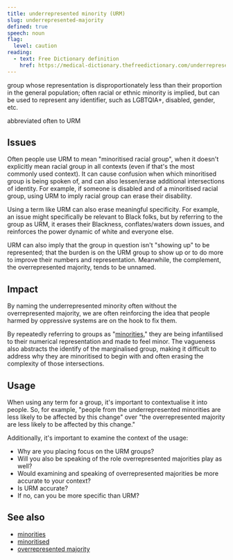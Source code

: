 ```yaml
---
title: underrepresented minority (URM)
slug: underrepresented-majority
defined: true
speech: noun
flag:
  level: caution
reading:
  - text: Free Dictionary definition
    href: https://medical-dictionary.thefreedictionary.com/underrepresented+minority
---
```


group whose representation is disproportionately less than their proportion in the general population; often racial or ethnic minority is implied, but can be used to represent any identifier, such as LGBTQIA+, disabled, gender, etc.

abbreviated often to URM

## Issues

Often people use URM to mean "minoritised racial group", when it doesn't explicitly mean racial group in all contexts (even if that's the most commonly used context). It can cause confusion when which minoritised group is being spoken of, and can also lessen/erase additional intersections of identity. For example, if someone is disabled and of a minoritised racial group, using URM to imply racial group can erase their disability.

Using a term like URM can also erase meaningful specificity. For example, an issue might specifically be relevant to Black folks, but by referring to the group as URM, it erases their Blackness, conflates/waters down issues, and reinforces the power dynamic of white and everyone else.

URM can also imply that the group in question isn't "showing up" to be represented; that the burden is on the URM group to show up or to do more to improve their numbers and representation. Meanwhile, the complement, the overrepresented majority, tends to be unnamed.

## Impact

By naming the underrepresented minority often without the overrepresented majority, we are often reinforcing the idea that people harmed by oppressive systems are on the hook to fix them.

By repeatedly referring to groups as "[minorities](minorities)," they are being infantilised to their numerical representation and made to feel minor. The vagueness also abstracts the identify of the marginalised group, making it difficult to address why they are minoritised to begin with and often erasing the complexity of those intersections.

## Usage

When using any term for a group, it's important to contextualise it into people. So, for example, "people from the underrepresented minorities are less likely to be affected by this change" over "the overrepresented majority are less likely to be affected by this change."

Additionally, it's important to examine the context of the usage:

- Why are you placing focus on the URM groups?
- Will you also be speaking of the role overrepresented majorities play as well?
- Would examining and speaking of overrepresented majorities be more accurate to your context?
- Is URM accurate?
- If no, can you be more specific than URM?

## See also

- [minorities](/definitions/minorities)
- [minoritised](/definitions/minoritised)
- [overrepresented majority](/definitions/overrepresented-majority)